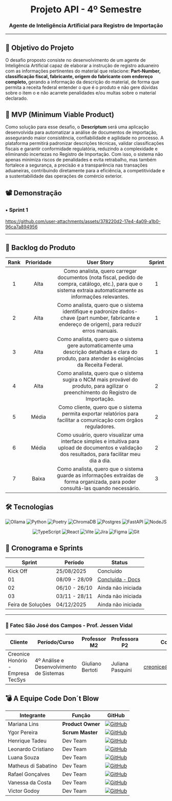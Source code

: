 <h1 align="center">  Projeto API - 4º Semestre </h1>
<h3 align="center">  Agente de Inteligência Artificial para Registro de Importação </h3>

---

## 🎯 Objetivo do Projeto  
O desafio proposto consiste no desenvolvimento de um agente de Inteligência
Artificial capaz de elaborar a instrução de registro aduaneiro com as informações pertinentes do
material que relacione: <b> Part-Number, classificação fiscal, fabricante, origem do fabricante com
endereço completo, </b> gerando a informação da descrição do material, de forma que permita a receita
federal entender o que é o produto e não gere dúvidas sobre o item o e não acarrete penalidades
e/ou multas sobre o material declarado.


## 🔎 MVP (Minimum Viable Product)
Como solução para esse desafio, o <b> Descriptum </b> será uma aplicação desenvolvida para automatizar a análise de documentos de importação, assegurando maior consistência, confiabilidade e agilidade no processo. A plataforma permitirá padronizar descrições técnicas, validar classificações fiscais e garantir conformidade regulatória, reduzindo a complexidade e eliminando incertezas no Registro de Importação.
Com isso, o sistema não apenas minimiza riscos de penalidades e evita retrabalho, mas também fortalece a segurança, a precisão e a transparência nas transações aduaneiras, contribuindo diretamente para a eficiência, a competitividade e a sustentabilidade das operações de comércio exterior.

## 📽️ Demonstração 

### • Sprint 1

https://github.com/user-attachments/assets/378220d2-17e4-4a09-a1b0-96ca7a894956

---


## 📑 Backlog do Produto
<div align="center">

|Rank |Prioridade|                    User Story                    | Sprint |
|:---:|:--------:|:------------------------------------------------:|:------:|
|  1  |  Alta   |  Como analista, quero carregar documentos (nota fiscal, pedido de compra, catálogo, etc.), para que o sistema extraia automaticamente as informações relevantes.     |  1 |
|  2  |  Alta   |  Como analista, quero que o sistema identifique e padronize dados-chave (part number, fabricante e endereço de origem), para reduzir erros manuais. | 1 |
|  3 |  Alta   |  Como analista, quero que o sistema gere automaticamente uma descrição detalhada e clara do produto, para atender às exigências da Receita Federal.               | 1 |
|  4 |  Alta   |   Como analista, quero que o sistema sugira o NCM mais provável do produto, para agilizar o preenchimento do Registro de Importação.      | 2|
|  5 |  Média   |  Como cliente, quero que o sistema permita exportar relatórios  para facilitar a comunicação com órgãos reguladores.   | 2 |
|  6 |  Média   |  Como usuário, quero visualizar uma interface simples e intuitiva para upload de documentos e validação dos resultados, para facilitar meu dia a dia.   | 2 |
|  7 |  Baixa    |   Como analista, quero que o sistema guarde as informações extraídas de forma organizada, para poder consultá-las quando necessário.  | 3 |


</div>

## 🛠️ Tecnologias

<div align="center">

![Ollama](https://img.shields.io/badge/-Ollama-0D1117?style=for-the-badge&logo=ollama&logoColor=white)
![Python](https://img.shields.io/badge/python-3670A0?style=for-the-badge&logo=python&logoColor=ffdd54)
![Poetry](https://img.shields.io/badge/poetry-000000?style=for-the-badge&logo=python&logoColor=fff)
![ChromaDB](https://img.shields.io/badge/ChromaDB-5C2D91?style=for-the-badge&logo=datadog&logoColor=white)
![Postgres](https://img.shields.io/badge/postgres-%23316192.svg?style=for-the-badge&logo=postgresql&logoColor=white)
![FastAPI](https://img.shields.io/badge/FastAPI-005571?style=for-the-badge&logo=fastapi)
![NodeJS](https://img.shields.io/badge/node.js-6DA55F?style=for-the-badge&logo=node.js&logoColor=white)


![TypeScript](https://img.shields.io/badge/typescript-%23007ACC.svg?style=for-the-badge&logo=typescript&logoColor=white)
![React](https://img.shields.io/badge/react-%2320232a.svg?style=for-the-badge&logo=react&logoColor=%2361DAFB)
![Vite](https://img.shields.io/badge/vite-%23646CFF.svg?style=for-the-badge&logo=vite&logoColor=white)
![Jira](https://img.shields.io/badge/jira-%230A0FFF.svg?style=for-the-badge&logo=jira&logoColor=white)
![Figma](https://img.shields.io/badge/figma-%23F24E1E.svg?style=for-the-badge&logo=figma&logoColor=white)
![Git](https://img.shields.io/badge/git-%23F05033.svg?style=for-the-badge&logo=git&logoColor=white)

</h4>
</div>


## 📅 Cronograma e Sprints

| Sprint            | Período     | Status        |
| ----------------- | ---------- | -----------|
| Kick Off          | 25/08/2025 |  Concluído         | 
| 01                | 08/09 - 28/09 | [Concluída - Docs](docs\sprints\sprint-1\README.md)  | 
| 02                | 06/10 - 26/10 | Ainda não iniciada  | 
| 03                | 03/11 - 28/11 | Ainda não iniciada | 
| Feira de Soluções | 04/12/2025 |   Ainda não iniciada  | 

---

 ### 👥 Fatec São José dos Campos - Prof. Jessen Vidal

| Cliente          | Período/Curso                                  | Professor M2      | Professora P2     | Contato Cliente                    |
| ---------------- | ---------------------------------------------- | ----------------- | ---------------- | ---------------------------------- |
| Creonice Honório - Empresa TecSys | 4º Análise e Desenvolvimento de Sistemas | Giuliano Bertoti  | Juliana Pasquini | <creonice@tecsysbrasil.com.br> |


## 💣 A Equipe Code Don´t Blow


| Integrante | Função | GitHub | 
|---|---|---|
| Mariana Lins | **Product Owner** | [![GitHub](https://img.shields.io/badge/GitHub-111217?style=flat-square&logo=github&logoColor=white)](https://github.com/mariana-lins) |
| Ygor Pereira |  **Scrum Master** | [![GitHub](https://img.shields.io/badge/GitHub-111217?style=flat-square&logo=github&logoColor=white)](https://github.com/YgorPereira)
| Henrique Tadeu | Dev Team | [![GitHub](https://img.shields.io/badge/GitHub-111217?style=flat-square&logo=github&logoColor=white)](https://github.com/henrySilverIX) | 
| Leonardo Cristiano | Dev Team | [![GitHub](https://img.shields.io/badge/GitHub-111217?style=flat-square&logo=github&logoColor=white)](https://github.com/Leonardo-dSouza) |
| Luana Souza | Dev Team | [![GitHub](https://img.shields.io/badge/GitHub-111217?style=flat-square&logo=github&logoColor=white)](https://github.com/luanaapms) | 
| Matheus di Sabatino | Dev Team | [![GitHub](https://img.shields.io/badge/GitHub-111217?style=flat-square&logo=github&logoColor=white)](https://github.com/Omathzao) |
| Rafael Gonçalves | Dev Team | [![GitHub](https://img.shields.io/badge/GitHub-111217?style=flat-square&logo=github&logoColor=white)](https://github.com/EstupendoG)  |  
| Vanessa da Costa | Dev Team | [![GitHub](https://img.shields.io/badge/GitHub-111217?style=flat-square&logo=github&logoColor=white)](https://github.com/Doryumi) | 
| Victor Godoy | Dev Team | [![GitHub](https://img.shields.io/badge/GitHub-111217?style=flat-square&logo=github&logoColor=white)](https://github.com/victorrgodoy) |
